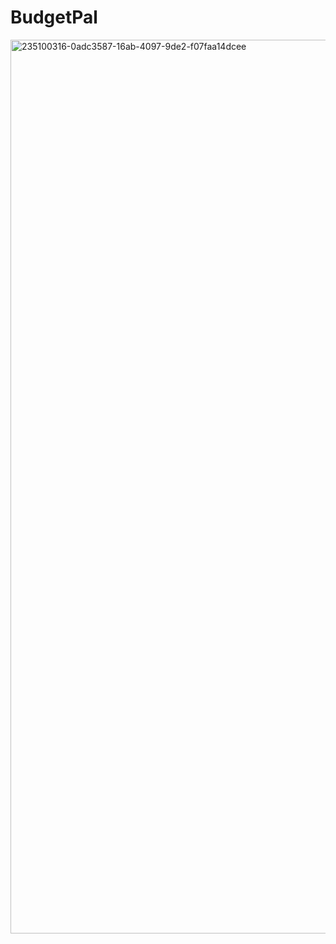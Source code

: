# BudgetPal
<img width="1430" alt="235100316-0adc3587-16ab-4097-9de2-f07faa14dcee" src="https://github.com/oviozz/BudgetPal/assets/42685801/a74b4250-0760-48c6-860f-f7ac89dc852b">
